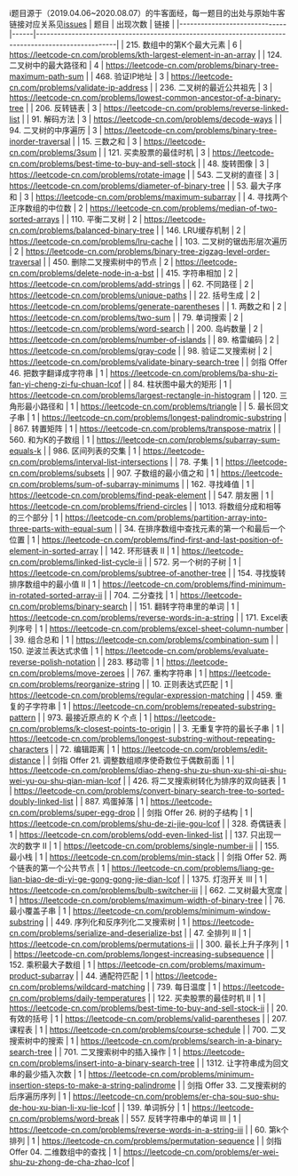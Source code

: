 ℹ题目源于（2019.04.06~2020.08.07）的牛客面经，每一题目的出处与原始牛客链接对应关系见[issues](https://github.com/afatcoder/LeetcodeTop/issues)
| 题目                           | 出现次数 | 链接                                                                                                 |
|------------------------------|------|----------------------------------------------------------------------------------------------------|
| 215. 数组中的第K个最大元素             | 6    | https://leetcode-cn.com/problems/kth-largest-element-in-an-array                                   |
| 124. 二叉树中的最大路径和              | 4    | https://leetcode-cn.com/problems/binary-tree-maximum-path-sum                                      |
| 468. 验证IP地址                  | 3    | https://leetcode-cn.com/problems/validate-ip-address                                               |
| 236. 二叉树的最近公共祖先              | 3    | https://leetcode-cn.com/problems/lowest-common-ancestor-of-a-binary-tree                           |
| 206. 反转链表                    | 3    | https://leetcode-cn.com/problems/reverse-linked-list                                               |
| 91. 解码方法                     | 3    | https://leetcode-cn.com/problems/decode-ways                                                       |
| 94. 二叉树的中序遍历                 | 3    | https://leetcode-cn.com/problems/binary-tree-inorder-traversal                                     |
| 15. 三数之和                     | 3    | https://leetcode-cn.com/problems/3sum                                                              |
| 121. 买卖股票的最佳时机               | 3    | https://leetcode-cn.com/problems/best-time-to-buy-and-sell-stock                                   |
| 48. 旋转图像                     | 3    | https://leetcode-cn.com/problems/rotate-image                                                      |
| 543. 二叉树的直径                  | 3    | https://leetcode-cn.com/problems/diameter-of-binary-tree                                           |
| 53. 最大子序和                    | 3    | https://leetcode-cn.com/problems/maximum-subarray                                                  |
| 4. 寻找两个正序数组的中位数              | 2    | https://leetcode-cn.com/problems/median-of-two-sorted-arrays                                       |
| 110. 平衡二叉树                   | 2    | https://leetcode-cn.com/problems/balanced-binary-tree                                              |
| 146. LRU缓存机制                 | 2    | https://leetcode-cn.com/problems/lru-cache                                                         |
| 103. 二叉树的锯齿形层次遍历             | 2    | https://leetcode-cn.com/problems/binary-tree-zigzag-level-order-traversal                          |
| 450. 删除二叉搜索树中的节点             | 2    | https://leetcode-cn.com/problems/delete-node-in-a-bst                                              |
| 415. 字符串相加                   | 2    | https://leetcode-cn.com/problems/add-strings                                                       |
| 62. 不同路径                     | 2    | https://leetcode-cn.com/problems/unique-paths                                                      |
| 22. 括号生成                     | 2    | https://leetcode-cn.com/problems/generate-parentheses                                              |
| 1. 两数之和                      | 2    | https://leetcode-cn.com/problems/two-sum                                                           |
| 79. 单词搜索                     | 2    | https://leetcode-cn.com/problems/word-search                                                       |
| 200. 岛屿数量                    | 2    | https://leetcode-cn.com/problems/number-of-islands                                                 |
| 89. 格雷编码                     | 2    | https://leetcode-cn.com/problems/gray-code                                                         |
| 98. 验证二叉搜索树                  | 2    | https://leetcode-cn.com/problems/validate-binary-search-tree                                       |
| 剑指 Offer 46. 把数字翻译成字符串       | 1    | https://leetcode-cn.com/problems/ba-shu-zi-fan-yi-cheng-zi-fu-chuan-lcof                           |
| 84. 柱状图中最大的矩形                | 1    | https://leetcode-cn.com/problems/largest-rectangle-in-histogram                                    |
| 120. 三角形最小路径和                | 1    | https://leetcode-cn.com/problems/triangle                                                          |
| 5. 最长回文子串                    | 1    | https://leetcode-cn.com/problems/longest-palindromic-substring                                     |
| 867. 转置矩阵                    | 1    | https://leetcode-cn.com/problems/transpose-matrix                                                  |
| 560. 和为K的子数组                 | 1    | https://leetcode-cn.com/problems/subarray-sum-equals-k                                             |
| 986. 区间列表的交集                 | 1    | https://leetcode-cn.com/problems/interval-list-intersections                                       |
| 78. 子集                       | 1    | https://leetcode-cn.com/problems/subsets                                                           |
| 907. 子数组的最小值之和               | 1    | https://leetcode-cn.com/problems/sum-of-subarray-minimums                                          |
| 162. 寻找峰值                    | 1    | https://leetcode-cn.com/problems/find-peak-element                                                 |
| 547. 朋友圈                     | 1    | https://leetcode-cn.com/problems/friend-circles                                                    |
| 1013. 将数组分成和相等的三个部分          | 1    | https://leetcode-cn.com/problems/partition-array-into-three-parts-with-equal-sum                   |
| 34. 在排序数组中查找元素的第一个和最后一个位置    | 1    | https://leetcode-cn.com/problems/find-first-and-last-position-of-element-in-sorted-array           |
| 142. 环形链表 II                 | 1    | https://leetcode-cn.com/problems/linked-list-cycle-ii                                              |
| 572. 另一个树的子树                 | 1    | https://leetcode-cn.com/problems/subtree-of-another-tree                                           |
| 154. 寻找旋转排序数组中的最小值 II        | 1    | https://leetcode-cn.com/problems/find-minimum-in-rotated-sorted-array-ii                           |
| 704. 二分查找                    | 1    | https://leetcode-cn.com/problems/binary-search                                                     |
| 151. 翻转字符串里的单词               | 1    | https://leetcode-cn.com/problems/reverse-words-in-a-string                                         |
| 171. Excel表列序号               | 1    | https://leetcode-cn.com/problems/excel-sheet-column-number                                         |
| 39. 组合总和                     | 1    | https://leetcode-cn.com/problems/combination-sum                                                   |
| 150. 逆波兰表达式求值                | 1    | https://leetcode-cn.com/problems/evaluate-reverse-polish-notation                                  |
| 283. 移动零                     | 1    | https://leetcode-cn.com/problems/move-zeroes                                                       |
| 767. 重构字符串                   | 1    | https://leetcode-cn.com/problems/reorganize-string                                                 |
| 10. 正则表达式匹配                  | 1    | https://leetcode-cn.com/problems/regular-expression-matching                                       |
| 459. 重复的子字符串                 | 1    | https://leetcode-cn.com/problems/repeated-substring-pattern                                        |
| 973. 最接近原点的 K 个点             | 1    | https://leetcode-cn.com/problems/k-closest-points-to-origin                                        |
| 3. 无重复字符的最长子串                | 1    | https://leetcode-cn.com/problems/longest-substring-without-repeating-characters                    |
| 72. 编辑距离                     | 1    | https://leetcode-cn.com/problems/edit-distance                                                     |
| 剑指 Offer 21. 调整数组顺序使奇数位于偶数前面 | 1    | https://leetcode-cn.com/problems/diao-zheng-shu-zu-shun-xu-shi-qi-shu-wei-yu-ou-shu-qian-mian-lcof |
| 426. 将二叉搜索树转化为排序的双向链表        | 1    | https://leetcode-cn.com/problems/convert-binary-search-tree-to-sorted-doubly-linked-list           |
| 887. 鸡蛋掉落                    | 1    | https://leetcode-cn.com/problems/super-egg-drop                                                    |
| 剑指 Offer 26. 树的子结构           | 1    | https://leetcode-cn.com/problems/shu-de-zi-jie-gou-lcof                                            |
| 328. 奇偶链表                    | 1    | https://leetcode-cn.com/problems/odd-even-linked-list                                              |
| 137. 只出现一次的数字 II             | 1    | https://leetcode-cn.com/problems/single-number-ii                                                  |
| 155. 最小栈                     | 1    | https://leetcode-cn.com/problems/min-stack                                                         |
| 剑指 Offer 52. 两个链表的第一个公共节点    | 1    | https://leetcode-cn.com/problems/liang-ge-lian-biao-de-di-yi-ge-gong-gong-jie-dian-lcof            |
| 1375. 灯泡开关 III               | 1    | https://leetcode-cn.com/problems/bulb-switcher-iii                                                 |
| 662. 二叉树最大宽度                 | 1    | https://leetcode-cn.com/problems/maximum-width-of-binary-tree                                      |
| 76. 最小覆盖子串                   | 1    | https://leetcode-cn.com/problems/minimum-window-substring                                          |
| 449. 序列化和反序列化二叉搜索树           | 1    | https://leetcode-cn.com/problems/serialize-and-deserialize-bst                                     |
| 47. 全排列 II                   | 1    | https://leetcode-cn.com/problems/permutations-ii                                                   |
| 300. 最长上升子序列                 | 1    | https://leetcode-cn.com/problems/longest-increasing-subsequence                                    |
| 152. 乘积最大子数组                 | 1    | https://leetcode-cn.com/problems/maximum-product-subarray                                          |
| 44. 通配符匹配                    | 1    | https://leetcode-cn.com/problems/wildcard-matching                                                 |
| 739. 每日温度                    | 1    | https://leetcode-cn.com/problems/daily-temperatures                                                |
| 122. 买卖股票的最佳时机 II            | 1    | https://leetcode-cn.com/problems/best-time-to-buy-and-sell-stock-ii                                |
| 20. 有效的括号                    | 1    | https://leetcode-cn.com/problems/valid-parentheses                                                 |
| 207. 课程表                     | 1    | https://leetcode-cn.com/problems/course-schedule                                                   |
| 700. 二叉搜索树中的搜索               | 1    | https://leetcode-cn.com/problems/search-in-a-binary-search-tree                                    |
| 701. 二叉搜索树中的插入操作             | 1    | https://leetcode-cn.com/problems/insert-into-a-binary-search-tree                                  |
| 1312. 让字符串成为回文串的最少插入次数       | 1    | https://leetcode-cn.com/problems/minimum-insertion-steps-to-make-a-string-palindrome               |
| 剑指 Offer 33. 二叉搜索树的后序遍历序列    | 1    | https://leetcode-cn.com/problems/er-cha-sou-suo-shu-de-hou-xu-bian-li-xu-lie-lcof                  |
| 139. 单词拆分                    | 1    | https://leetcode-cn.com/problems/word-break                                                        |
| 557. 反转字符串中的单词 III           | 1    | https://leetcode-cn.com/problems/reverse-words-in-a-string-iii                                     |
| 60. 第k个排列                    | 1    | https://leetcode-cn.com/problems/permutation-sequence                                              |
| 剑指 Offer 04. 二维数组中的查找        | 1    | https://leetcode-cn.com/problems/er-wei-shu-zu-zhong-de-cha-zhao-lcof                              |
